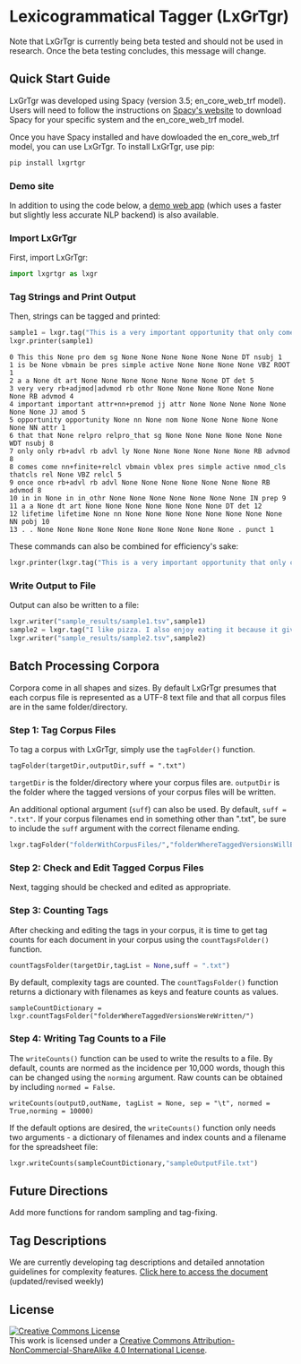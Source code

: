 # Lexicogrammatical Tagger (LxGrTgr)
Note that LxGrTgr is currently being beta tested and should not be used in research. Once the beta testing concludes, this message will change.
## Quick Start Guide
LxGrTgr was developed using Spacy (version 3.5; en_core_web_trf model). Users will need to follow the instructions on [Spacy's website](https://spacy.io/usage) to download Spacy for your specific system and the en_core_web_trf model.

Once you have Spacy installed and have dowloaded the en_core_web_trf model, you can use LxGrTgr. To install LxGrTgr, use pip:

```zsh
pip install lxgrtgr
```

### Demo site
In addition to using the code below, a <a href="https://kristopherkyle.pythonanywhere.com/" target="_blank">demo web app</a> (which uses a faster but slightly less accurate NLP backend) is also available.

### Import LxGrTgr
First, import LxGrTgr:
```python
import lxgrtgr as lxgr
```

### Tag Strings and Print Output 
Then, strings can be tagged and printed:

```python
sample1 = lxgr.tag("This is a very important opportunity that only comes once in a lifetime.")
lxgr.printer(sample1)
```
```
0 This this None pro dem sg None None None None None None DT nsubj 1
1 is be None vbmain be pres simple active None None None None VBZ ROOT 1
2 a a None dt art None None None None None None None DT det 5
3 very very rb+adjmod|advmod rb othr None None None None None None None RB advmod 4
4 important important attr+nn+premod jj attr None None None None None None None JJ amod 5
5 opportunity opportunity None nn None nom None None None None None None NN attr 1
6 that that None relpro relpro_that sg None None None None None None WDT nsubj 8
7 only only rb+advl rb advl ly None None None None None None RB advmod 8
8 comes come nn+finite+relcl vbmain vblex pres simple active nmod_cls thatcls rel None VBZ relcl 5
9 once once rb+advl rb advl None None None None None None None RB advmod 8
10 in in None in in_othr None None None None None None None IN prep 9
11 a a None dt art None None None None None None None DT det 12
12 lifetime lifetime None nn None None None None None None None None NN pobj 10
13 . . None None None None None None None None None None . punct 1
```

These commands can also be combined for efficiency's sake:
```python
lxgr.printer(lxgr.tag("This is a very important opportunity that only comes once in a lifetime."))
```

### Write Output to File
Output can also be written to a file:
```python
lxgr.writer("sample_results/sample1.tsv",sample1)
sample2 = lxgr.tag("I like pizza. I also enjoy eating it because it gives me a reason to drink beer.")
lxgr.writer("sample_results/sample2.tsv",sample2)
```
## Batch Processing Corpora
Corpora come in all shapes and sizes. By default LxGrTgr presumes that each corpus file is represented as a UTF-8 text file and that all corpus files are in the same folder/directory. 

### Step 1: Tag Corpus Files
To tag a corpus with LxGrTgr, simply use the `tagFolder()` function.

`tagFolder(targetDir,outputDir,suff = ".txt")`

`targetDir` is the folder/directory where your corpus files are. `outputDir` is the folder where the tagged versions of your corpus files will be written.

An additional optional argument (`suff`) can also be used. By default, `suff = ".txt"`. If your corpus filenames end in something other than ".txt", be sure to include the `suff` argument with the correct filename ending. 

```python
lxgr.tagFolder("folderWithCorpusFiles/","folderWhereTaggedVersionsWillBeWritten/")
```
### Step 2: Check and Edit Tagged Corpus Files
Next, tagging should be checked and edited as appropriate.

### Step 3: Counting Tags
After checking and editing the tags in your corpus, it is time to get tag counts for each document in your corpus using the `countTagsFolder()` function.
```python
countTagsFolder(targetDir,tagList = None,suff = ".txt")
```
By default, complexity tags are counted. The `countTagsFolder()` function returns a dictionary with filenames as keys and feature counts as values.

```
sampleCountDictionary = lxgr.countTagsFolder("folderWhereTaggedVersionsWereWritten/")
```
### Step 4: Writing Tag Counts to a File
The `writeCounts()` function can be used to write the results to a file. By default, counts are normed as the incidence per 10,000 words, though this can be changed using the `norming` argument. Raw counts can be obtained by including `normed = False`.

`writeCounts(outputD,outName, tagList = None, sep = "\t", normed = True,norming = 10000)`

If the default options are desired, the `writeCounts()` function only needs two arguments - a dictionary of filenames and index counts and a filename for the spreadsheet file:

```python
lxgr.writeCounts(sampleCountDictionary,"sampleOutputFile.txt")
```


## Future Directions
Add more functions for random sampling and tag-fixing.

## Tag Descriptions
We are currently developing tag descriptions and detailed annotation guidelines for complexity features. <a href="https://lcr-ads-lab.github.io/LxGrTagger-Documentation/" target="_blank">Click here to access the document</a> (updated/revised weekly)

## License
<a rel="license" href="http://creativecommons.org/licenses/by-nc-sa/4.0/"><img alt="Creative Commons License" style="border-width:0" src="https://i.creativecommons.org/l/by-nc-sa/4.0/88x31.png" /></a><br />This work is licensed under a <a rel="license" href="http://creativecommons.org/licenses/by-nc-sa/4.0/">Creative Commons Attribution-NonCommercial-ShareAlike 4.0 International License</a>.